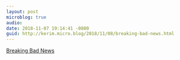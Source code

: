 ```yaml
---
layout: post
microblog: true
audio: 
date: 2018-11-07 19:14:41 -0800
guid: http://kerim.micro.blog/2018/11/08/breaking-bad-news.html
---
```

[Breaking Bad News](https://99percentinvisible.org/episode/breaking-bad-news/)
